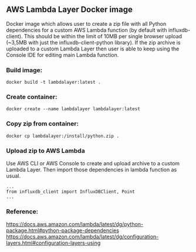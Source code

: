 ## AWS Lambda Layer Docker image
Docker image which allows user to create a zip file with all Python dependencies for a custom AWS Lambda function (by default with influxdb-client). This should be within the limit of 10MB per single browser upload (~3,5MB with just the influxdb-client-python library). If the zip archive is uploaded to a custom Lambda Layer then user is able to keep using the Console IDE for editing main Lambda function.
### Build image:
`docker build -t lambdalayer:latest .`
### Create container:
`docker create --name lambdalayer lambdalayer:latest`
### Copy zip from container:
`docker cp lambdalayer:/install/python.zip .`
### Upload zip to AWS Lambda
Use AWS CLI or AWS Console to create and upload archive to a custom Lambda Layer. Then import those dependencies in lambda function as usual.
```
...
from influxdb_client import InfluxDBClient, Point
...
```
### Reference:
https://docs.aws.amazon.com/lambda/latest/dg/python-package.html#python-package-dependencies
https://docs.aws.amazon.com/lambda/latest/dg/configuration-layers.html#configuration-layers-using